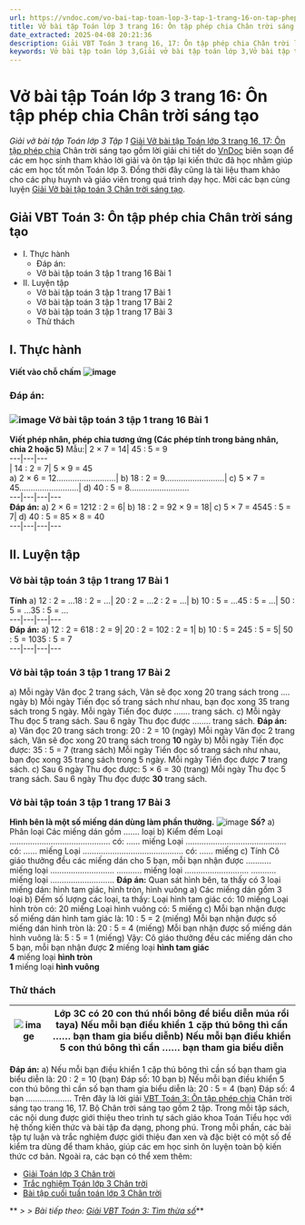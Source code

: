 ```yaml
---
url: https://vndoc.com/vo-bai-tap-toan-lop-3-tap-1-trang-16-on-tap-phep-chia-chan-troi-sang-tao-304699
title: Vở bài tập Toán lớp 3 trang 16: Ôn tập phép chia Chân trời sáng tạo - Giải vở bài tập Toán lớp 3 Tập 1 - VnDoc.com
date_extracted: 2025-04-08 20:21:36
description: Giải VBT Toán 3 trang 16, 17: Ôn tập phép chia Chân trời là tài liệu giúp các em ôn tập lại hệ thống các bài tập rèn luyện kỹ năng giải vở bài tập Toán 3
keywords: Vở bài tập toán lớp 3,Giải vở bài tập toán lớp 3,Vở bài tập toán lớp 3 tập 1,Giải VBT Toán 3 trang 16 chân trời,Giải VBT Toán 3 Ôn tập phép chia chân trời,vở bài tập toán lớp 3 sách chân trời,Ôn tập phép chia sách chân trời,Giải vở bài tập Toán 3 tập 1 trang 16,giải vở bài tập toán lớp 3 tập 1,Hướng dẫn giải bài tập Toán lớp 3,giải bài tập SBT toán lớp 3,bài tập toán lớp 3 có đáp án,để học tốt toán lớp 3,VBT Toán 3 CTST
---
```


# Vở bài tập Toán lớp 3 trang 16: Ôn tập phép chia Chân trời sáng tạo
 _Giải vở bài tập Toán lớp 3 Tập 1_
[Giải Vở bài tập Toán lớp 3 trang 16, 17: Ôn tập phép chia](<https://vndoc.com/vo-bai-tap-toan-lop-3-tap-1-trang-16-on-tap-phep-chia-chan-troi-sang-tao-304699>) Chân trời sáng tạo gồm lời giải chi tiết do [VnDoc](<https://vndoc.com/>) biên soạn để các em học sinh tham khảo lời giải và ôn tập lại kiến thức đã học nhằm giúp các em học tốt môn Toán lớp 3. Đồng thời đây cũng là tài liệu tham khảo cho các phụ huynh và giáo viên trong quá trình dạy học. Mời các bạn cùng luyện [Giải Vở bài tập toán 3 Chân trời sáng tạo](<https://vndoc.com/vo-bai-tap-toan-lop-3-chan-troi-sang-tao>).
## Giải  VBT Toán 3: Ôn tập phép chia Chân trời sáng tạo
  * I. Thực hành
    * Đáp án:
    * Vở bài tập toán 3 tập 1 trang 16 Bài 1
  * II. Luyện tập
    * Vở bài tập toán 3 tập 1 trang 17 Bài 1
    * Vở bài tập toán 3 tập 1 trang 17 Bài 2
    * Vở bài tập toán 3 tập 1 trang 17 Bài 3
    * Thử thách

## I. Thực hành
**Viết vào chỗ chấm**
**![image](https://i.vdoc.vn/data/image/2023/09/12/thuc-hanh-trang-16-vbt-toan-3-ctst-h1.png)**
### Đáp án:
### ![image](https://i.vdoc.vn/data/image/2023/09/12/thuc-hanh-trang-16-vbt-toan-3-ctst-h2.png) Vở bài tập toán 3 tập 1 trang 16 Bài 1
**Viết phép nhân, phép chia tương ứng \(Các phép tính trong bảng nhân, chia 2 hoặc 5\)**
Mẫu:| 2 × 7 = 14| 45 : 5 = 9  
---|---|---  
| 14 : 2 = 7| 5 × 9 = 45  
a\) 2 × 6 = 12..........................| b\) 18 : 2 = 9..........................| c\) 5 × 7 = 45..........................| d\) 40 : 5 = 8..........................  
---|---|---|---  
**Đáp án:**
a\) 2 × 6 = 1212 : 2 = 6| b\) 18 : 2 = 92 × 9 = 18| c\) 5 × 7 = 4545 : 5 = 7| d\) 40 : 5 = 85 × 8 = 40  
---|---|---|---  
## II. Luyện tập
### Vở bài tập toán 3 tập 1 trang 17 Bài 1
**Tính**
a\) 12 : 2 = …18 : 2 = …| 20 : 2 = …2 : 2 = …| b\) 10 : 5 = …45 : 5 = …| 50 : 5 = …35 : 5 = …  
---|---|---|---  
**Đáp án:**
a\) 12 : 2 = 618 : 2 = 9| 20 : 2 = 102 : 2 = 1| b\) 10 : 5 = 245 : 5 = 5| 50 : 5 = 1035 : 5 = 7  
---|---|---|---  
### Vở bài tập toán 3 tập 1 trang 17 Bài 2
a\) Mỗi ngày Vân đọc 2 trang  sách, Vân sẽ đọc xong 20 trang sách trong …. ngày
b\) Mỗi ngày Tiến đọc số trang sách như nhau, bạn đọc xong 35 trang sách trong 5 ngày. Mỗi ngày Tiến đọc được ……. trang sách.
c\) Mỗi ngày Thu đọc 5 trang sách. Sau 6 ngày Thu đọc được …….. trang sách.
**Đáp án:**
a\) Vân đọc 20 trang sách trong: 20 : 2 = 10 \(ngày\)
Mỗi ngày Vân đọc 2 trang sách, Vân sẽ đọc xong 20 trang sách trong **10** ngày
b\) Mỗi ngày Tiến đọc được: 35 : 5 = 7 \(trang sách\)
Mỗi ngày Tiến đọc số trang sách như nhau, bạn đọc xong 35 trang sách trong 5 ngày. Mỗi ngày Tiến đọc được **7** trang sách.
c\) Sau 6 ngày Thu đọc được: 5 × 6 = 30 \(trang\)
Mỗi ngày Thu đọc 5 trang sách. Sau 6 ngày Thu đọc được **30** trang sách.
### Vở bài tập toán 3 tập 1 trang 17 Bài 3
**Hình bên là một số miếng dán dùng làm phần thưởng.**
![image](https://i.vdoc.vn/data/image/2023/09/12/bai-3-trang-17-vbt-toan-3-ctst.png)
**Số?**
a\) Phân loại
Các miếng dán gồm ……. loại
b\) Kiểm đếm
Loại …………………………………….. có: …… miếng
Loại …………………………………….. có: …… miếng
Loại …………………………………….. có: …… miếng
c\) Tính
Cô giáo thưởng đều các miếng dán cho 5 bạn, mỗi bạn nhận được
……….. miếng loại ……………………….
……….. miếng loại ……………………….
……….. miếng loại ……………………….
**Đáp án:**
Quan sát hình bên, ta thấy có 3 loại miếng dán: hình tam giác, hình tròn, hình vuông
a\) Các miếng dán gồm 3 loại
b\) Đếm số lượng các loại, ta thấy:
Loại hình tam giác có: 10 miếng
Loại hình tròn có: 20 miếng
Loại hình vuông có: 5 miếng
c\) Mỗi bạn nhận được số miếng dán hình tam giác là:
10 : 5 = 2 \(miếng\)
Mỗi bạn nhận được số miếng dán hình tròn là:
20 : 5 = 4 \(miếng\)
Mỗi bạn nhận được số miếng dán hình vuông là:
5 : 5 = 1 \(miếng\)
Vậy:
Cô giáo thưởng đều các miếng dán cho 5 bạn, mỗi bạn nhận được
**2** miếng loại **hình tam giác**  
**4** miếng loại **hình tròn**  
**1** miếng loại **hình vuông**
### Thử thách
![image](https://i.vdoc.vn/data/image/2023/09/12/thu-thach-trang-17-vbt-toan-3-ctst.png)| Lớp 3C có 20 con thú nhồi bông để biểu diễn múa rồi taya\) Nếu mỗi bạn điều khiển 1 cặp thú bông thì cần …… bạn tham gia biểu diễnb\) Nếu mỗi bạn điều khiển 5 con thú bông thì cần …… bạn tham gia biểu diễn  
---|---  
**Đáp án:**
a\) Nếu mỗi bạn điều khiển 1 cặp thú bông thì cần số bạn tham gia biểu diễn là:
20 : 2 = 10 \(bạn\)
Đáp số: 10 bạn
b\) Nếu mỗi bạn điều khiển 5 con thú bông thì cần số bạn tham gia biểu diễn là:
20 : 5 = 4 \(bạn\)
Đáp số: 4 bạn
....................
Trên đây là lời giải [VBT Toán 3: Ôn tập phép chia](<https://vndoc.com/vo-bai-tap-toan-lop-3-tap-1-trang-16-on-tap-phep-chia-chan-troi-sang-tao-304699>) Chân trời sáng tạo trang 16, 17. Bộ Chân trời sáng tạo gồm 2 tập. Trong mỗi tập  sách, các nội dung được giới thiệu theo trình tự sách giáo khoa Toán Tiểu học với hệ thống kiến thức và bài tập đa dạng, phong phú. Trong mỗi phần, các bài tập tự luận và trắc nghiệm được giới thiệu đan xen và đặc biệt có một số đề kiểm tra dùng để tham khảo, giúp các em học sinh ôn luyện toàn bộ kiến thức cơ bản. Ngoài ra, các bạn có thể xem thêm:
  * [Giải Toán lớp 3 Chân trời](<https://vndoc.com/toan-lop-3-ctst-tap1>)
  * [Trắc nghiệm Toán lớp 3 Chân trời](<https://vndoc.com/trac-nghiem-toan-3-ctst>)
  * [Bài tập cuối tuần toán lớp 3 Chân trời](<https://vndoc.com/bai-tap-cuoi-tuan-lop-3-mon-toan-chan-troi>)

** _> > Bài tiếp theo: [Giải VBT Toán 3: Tìm thừa số](<https://vndoc.com/vo-bai-tap-toan-lop-3-trang-18-tim-thua-so-chan-troi-sang-tao-305843>)_**
